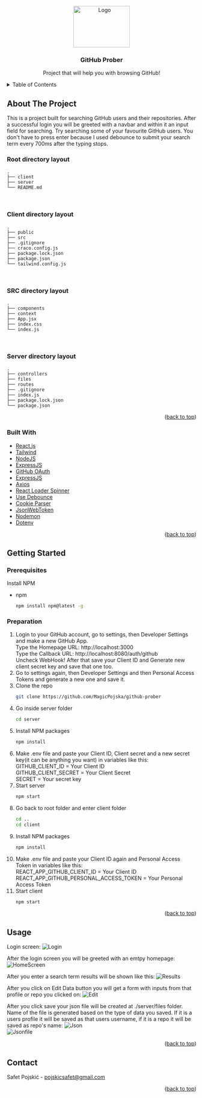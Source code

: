 <div id="top"></div>

<!-- PROJECT LOGO -->
<br />
<div align="center">
  
<img src="https://images.unsplash.com/photo-1618401471353-b98afee0b2eb?ixid=MnwxMjA3fDB8MHxzZWFyY2h8MXx8Z2l0aHVifGVufDB8fDB8fA%3D%3D&ixlib=rb-1.2.1&auto=format&fit=crop&w=900&q=60" alt="Logo" width="150" height="110">


  <h3 align="center">GitHub Prober</h3>

  <p align="center">
    Project that will help you with browsing GitHub!
  </p>
</div>



<!-- TABLE OF CONTENTS -->
<details>
  <summary>Table of Contents</summary>
  <ol>
    <li>
      <a href="#about-the-project">About The Project</a>
      <ul>
        <li><a href="#built-with">Built With</a></li>
      </ul>
    </li>
    <li>
      <a href="#getting-started">Getting Started</a>
      <ul>
        <li><a href="#prerequisites">Prerequisites</a></li>
        <li><a href="#installation">Installation</a></li>
      </ul>
    </li>
    <li><a href="#usage">Usage</a></li>
  </ol>
</details>



<!-- ABOUT THE PROJECT -->
## About The Project

This is a project built for searching GitHub users and their repositories. After a successful login you will be greeted with a navbar and within it an input field for searching. Try searching some of your favourite GitHub users. You don't have to press enter because I used debounce to submit your search term every 700ms after the typing stops.
 <br />
 
 ### Root directory layout

    .
    ├── client   
    ├── server
    └── README.md
    
  
<br />
  
### Client directory layout

    .
    ├── public
    ├── src
    ├── .gitignore
    ├── craco.config.js
    ├── package.lock.json
    ├── package.json
    └── tailwind.config.js

<br />
  
### SRC directory layout

    .
    ├── components
    ├── context
    ├── App.jsx
    ├── index.css
    └── index.js
    
<br />
  
### Server directory layout

    .
    ├── controllers
    ├── files
    ├── routes
    ├── .gitignore
    ├── index.js
    ├── package.lock.json
    └── package.json
    

<p align="right">(<a href="#top">back to top</a>)</p>


### Built With

* [React.js](https://reactjs.org/)
* [Tailwind](https://tailwindcss.com/)
* [NodeJS](https://nodejs.org/en/)
* [ExpressJS](https://expressjs.com/)
* [GitHub OAuth](https://docs.github.com/en/developers/apps/building-oauth-apps/authorizing-oauth-apps)
* [ExpressJS](https://expressjs.com/)
* [Axios](https://www.npmjs.com/package/axios)
* [React Loader Spinner](https://www.npmjs.com/package/react-loader-spinner)
* [Use Debounce](https://www.npmjs.com/package/use-debounce)
* [Cookie Parser](https://www.npmjs.com/package/cookie-parser)
* [JsonWebToken](https://www.npmjs.com/package/jsonwebtoken)
* [Nodemon](https://www.npmjs.com/package/nodemon)
* [Dotenv](https://www.npmjs.com/package/dotenv)

<p align="right">(<a href="#top">back to top</a>)</p>


<!-- GETTING STARTED -->
## Getting Started

### Prerequisites

Install NPM
* npm
  ```sh
  npm install npm@latest -g
  ```

### Preparation


1. Login to your GitHub account, go to settings, then Developer Settings and make a new GitHub App. <br />
Type the Homepage URL: http://localhost:3000 <br />
Type the Callback URL: http://localhost:8080/auth/github <br />
Uncheck WebHook! After that save your Client ID and Generate new client secret key and save that one too. 
2. Go to settings again, then Developer Settings and then Personal Access Tokens and generate a new one and save it.
3. Clone the repo
   ```sh
   git clone https://github.com/MagicPojska/github-prober
   ```
4. Go inside server folder
   ```sh
   cd server
   ```
5. Install NPM packages
   ```sh
   npm install
   ```
6. Make .env file and paste your Client ID, Client secret and a new secret key(it can be anything you want) in variables like this: <br />
    GITHUB_CLIENT_ID = Your Client ID <br />
    GITHUB_CLIENT_SECRET = Your Client Secret <br />
    SECRET = Your secret key <br />
7. Start server
   ```sh
   npm start
   ```
8. Go back to root folder and enter client folder
   ```sh
   cd ..
   cd client
   ```
9. Install NPM packages
   ```sh
   npm install
   ```
10. Make .env file and paste your Client ID again and Personal Access Token in variables like this: <br />
    REACT_APP_GITHUB_CLIENT_ID = Your Client ID <br />
    REACT_APP_GITHUB_PERSONAL_ACCESS_TOKEN = Your Personal Access Token <br />
7. Start client
   ```sh
   npm start
   ```

<p align="right">(<a href="#top">back to top</a>)</p>



<!-- USAGE EXAMPLES -->
## Usage

Login screen:
![Login](./client/public/images/login.png)

After the login screen you will be greeted with an emtpy homepage:
![HomeScreen](./client/public/images/homescreen.png)

After you enter a search term results will be shown like this:
![Results](./client/public/images/search.png)

After you click on Edit Data button you will get a form with inputs from that profile or repo you clicked on:
![Edit](./client/public/images/edit.png)

After you click save your json file will be created at ./server/files folder. Name of the file is generated based on the type of data you saved. If it is a users profile it will be saved as that users username, if it is a repo it will be saved as repo's name:
![Json](./client/public/images/json.png)
<br />
![Jsonfile](./client/public/images/jsonfile.png)


<p align="right">(<a href="#top">back to top</a>)</p>



<!-- CONTACT -->
## Contact

Safet Pojskić - pojskicsafet@gmail.com

<p align="right">(<a href="#top">back to top</a>)</p>
